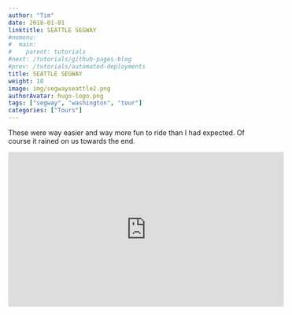 ```yaml
---
author: "Tim"
date: 2018-01-01
linktitle: SEATTLE SEGWAY
#nomenu:
#  main:
#    parent: tutorials
#next: /tutorials/github-pages-blog
#prev: /tutorials/automated-deployments
title: SEATTLE SEGWAY
weight: 10
image: img/segwayseattle2.png
authorAvatar: hugo-logo.png
tags: ["segway", "washington", "tour"]
categories: ["Tours"]
---
```


These were way easier and way more fun to ride than I had expected. Of course it rained on us towards the end.  

<iframe width="560" height="315" src="https://www.youtube.com/embed/XKF47Xx7iFI" frameborder="0" allow="autoplay; encrypted-media" allowfullscreen></iframe>
